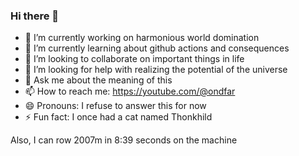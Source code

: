### Hi there 👋

- 🔭 I’m currently working on harmonious world domination
- 🌱 I’m currently learning about github actions and consequences
- 👯 I’m looking to collaborate on important things in life
- 🤔 I’m looking for help with realizing the potential of the universe
- 💬 Ask me about the meaning of this
- 📫 How to reach me: https://youtube.com/@ondfar
- 😄 Pronouns: I refuse to answer this for now
- ⚡ Fun fact: I once had a cat named Thonkhild

Also, I can row 2007m in 8:39 seconds on the machine 
